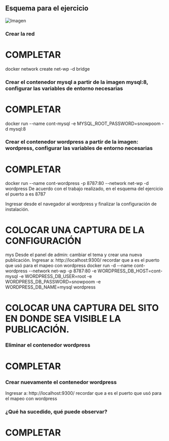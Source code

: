 ## Esquema para el ejercicio
![Imagen](esquema-4-ejercicio.PNG)

### Crear la red
# COMPLETAR
docker network create net-wp -d bridge

### Crear el contenedor mysql a partir de la imagen mysql:8, configurar las variables de entorno necesarias
# COMPLETAR
docker run --name cont-mysql -e MYSQL_ROOT_PASSWORD=snowpoom -d mysql:8
### Crear el contenedor wordpress a partir de la imagen: wordpress, configurar las variables de entorno necesarias
# COMPLETAR
docker run --name cont-wordpress -p 8787:80 --network net-wp -d wordpress
De acuerdo con el trabajo realizado, en el esquema del ejercicio el puerto a es 8787

Ingresar desde el navegador al wordpress y finalizar la configuración de instalación.
# COLOCAR UNA CAPTURA DE LA CONFIGURACIÓN
mys
Desde el panel de admin: cambiar el tema y crear una nueva publicación.
Ingresar a: http://localhost:9300/ 
recordar que a es el puerto que usó para el mapeo con wordpress
docker run -d --name cont-wordpress --network net-wp -p 8787:80 -e WORDPRESS_DB_HOST=cont-mysql -e WORDPRESS_DB_USER=root -e WORDPRESS_DB_PASSWORD=snowpoom -e WORDPRESS_DB_NAME=mysql wordpress
# COLOCAR UNA CAPTURA DEL SITO EN DONDE SEA VISIBLE LA PUBLICACIÓN.

### Eliminar el contenedor wordpress
# COMPLETAR

### Crear nuevamente el contenedor wordpress
Ingresar a: http://localhost:9300/ 
recordar que a es el puerto que usó para el mapeo con wordpress

### ¿Qué ha sucedido, qué puede observar?
# COMPLETAR

